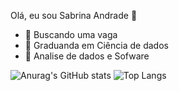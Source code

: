 Olá, eu sou Sabrina Andrade 👋

- 🔭 Buscando uma vaga 
- 🌱 Graduanda em Ciência de dados 
- 👯 Analise de dados e Sofware 


![Anurag's GitHub stats](https://github-readme-stats.vercel.app/api?username=Sabr2na&show_icons=true&theme=radical) 
![Top Langs](https://github-readme-stats.vercel.app/api/top-langs/?username=Sabr2na&layout=compact&theme=radical)  



    

